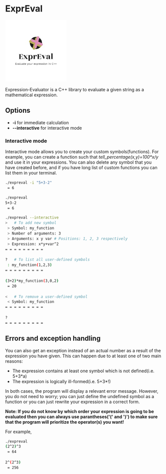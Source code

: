 # ExprEval

![Logo](ExprEval.jpeg)

Expression-Evaluator is a C++ library to evaluate a given string as a mathematical expression.

## Options

* **-i** for immediate calculation
* **--interactive** for interactive mode

### Interactive mode

Interactive mode allows you to create your custom symbols(functions). For example, you can create a function such that *tell_percentage(x,y)=100\*x/y* and use it in your expressions. You can also delete any symbol that you have created before, and if you have long list of custom functions you can list them in your terminal.

```bash
./expreval -i "5+3-2"
 = 6
```

```bash
./expreval
5+3-2
 = 6

```

```bash
./expreval --interactive
>   # To add new symbol
 > Symbol: my_function
 > Number of arguments: 3
 > Arguments: x y var # Positions: 1, 2, 3 respectively
 > Expression: x*y+var^2
= = = = = = = = =

?   # To list all user-defined symbols
 : my_function(1,2,3)
= = = = = = = = =

(3+2)*my_function(3,0,2)
 = 20

<   # To remove a user-defined symbol
 < Symbol: my_function
= = = = = = = = =

?
= = = = = = = = =

```

## Errors and exception handling

You can also get an exception instead of an actual number as a result of the expression you have given. This can happen due to at least one of two main reasons:

* The expression contains at least one symbol which is not defined(i.e. 5+3*a)
* The expression is logically ill-formed(i.e. 5+3*!)

In both cases, the program will display a relevant error message. However, you do not need to worry; you can just define the undefined symbol as a function or you can just rewrite your expression in a correct form.

**Note: If you do not know by which order your expression is going to be evaluated then you can always use parantheses('(' and ')') to make sure that the program will prioritize the operator(s) you want!**

For example,

```bash
./expreval
(2^2)^3
 = 64

2^(2^3)
 = 256

```
